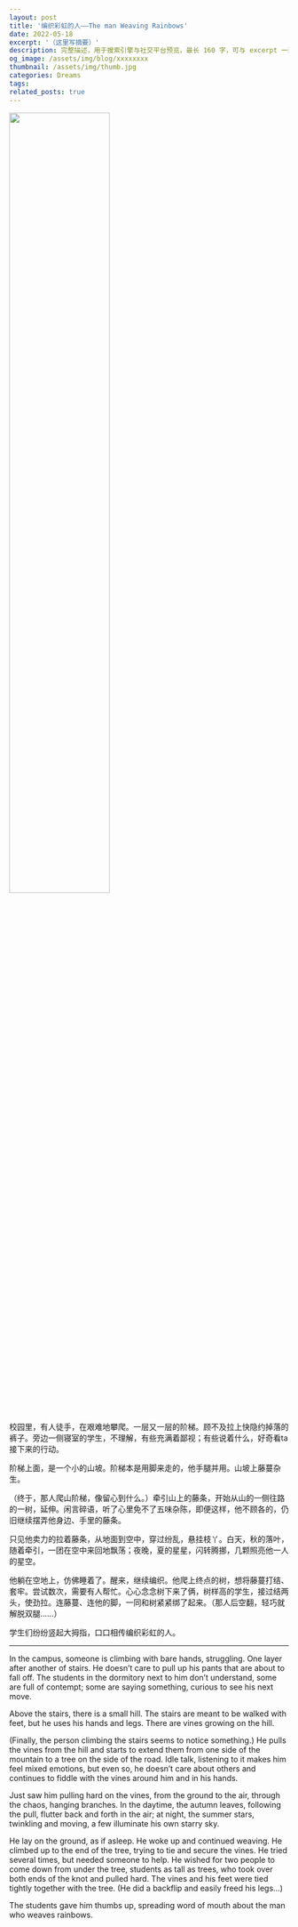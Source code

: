 ```yaml
---
layout: post
title: '编织彩虹的人——The man Weaving Rainbows'
date: 2022-05-18
excerpt: '（这里写摘要）'
description: 完整描述，用于搜索引擎与社交平台预览，最长 160 字，可与 excerpt 一致
og_image: /assets/img/blog/xxxxxxxx
thumbnail: /assets/img/thumb.jpg
categories: Dreams
tags: 
related_posts: true
---
```


<img src="{{ '/assets/img/blog/xxxxxxxx' | relative_url }}" style="width:60%;">

校园里，有人徒手，在艰难地攀爬。一层又一层的阶梯。顾不及拉上快隐约掉落的裤子。旁边一侧寝室的学生，不理解，有些充满着鄙视；有些说着什么，好奇看ta接下来的行动。

阶梯上面，是一个小的山坡。阶梯本是用脚来走的，他手腿并用。山坡上藤蔓杂生。

（终于，那人爬山阶梯，像留心到什么。）牵引山上的藤条，开始从山的一侧往路的一树，延伸。闲言碎语，听了心里免不了五味杂陈，即便这样，他不顾各的，仍旧继续摆弄他身边、手里的藤条。

只见他卖力的拉着藤条，从地面到空中，穿过纷乱，悬挂枝丫。白天，秋的落叶，随着牵引，一团在空中来回地飘荡；夜晚，夏的星星，闪转腾挪，几颗照亮他一人的星空。

他躺在空地上，仿佛睡着了。醒来，继续编织。他爬上终点的树，想将藤蔓打结、套牢。尝试数次，需要有人帮忙。心心念念树下来了俩，树样高的学生，接过结两头，使劲拉。连藤蔓、连他的脚，一同和树紧紧绑了起来。（那人后空翻，轻巧就解脱双腿……）

学生们纷纷竖起大拇指，口口相传编织彩虹的人。

---

In the campus, someone is climbing with bare hands, struggling. One layer after another of stairs. He doesn’t care to pull up his pants that are about to fall off. The students in the dormitory next to him don’t understand, some are full of contempt; some are saying something, curious to see his next move.

Above the stairs, there is a small hill. The stairs are meant to be walked with feet, but he uses his hands and legs. There are vines growing on the hill.

(Finally, the person climbing the stairs seems to notice something.) He pulls the vines from the hill and starts to extend them from one side of the mountain to a tree on the side of the road. Idle talk, listening to it makes him feel mixed emotions, but even so, he doesn’t care about others and continues to fiddle with the vines around him and in his hands.

Just saw him pulling hard on the vines, from the ground to the air, through the chaos, hanging branches. In the daytime, the autumn leaves, following the pull, flutter back and forth in the air; at night, the summer stars, twinkling and moving, a few illuminate his own starry sky.

He lay on the ground, as if asleep. He woke up and continued weaving. He climbed up to the end of the tree, trying to tie and secure the vines. He tried several times, but needed someone to help. He wished for two people to come down from under the tree, students as tall as trees, who took over both ends of the knot and pulled hard. The vines and his feet were tied tightly together with the tree. (He did a backflip and easily freed his legs…)

The students gave him thumbs up, spreading word of mouth about the man who weaves rainbows.